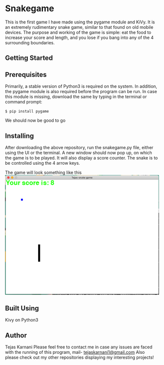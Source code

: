 # Snakegame
This is the first game I have made using the pygame module and KiVy. It is an extremely rudimentary snake game, similar to that found on old mobile devices. The purpose and working of the game is simple: eat the food to increase your score and length, and you lose if you bang into any of the 4 surrounding boundaries.

## Getting Started

## Prerequisites

Primarily, a stable version of Python3 is required on the system. In addition, the pygame module is also required before the program can be run.
In case this module is missing, download the same by typing in the terminal or command prompt:
```
$ pip install pygame
```
We should now be good to go

## Installing

After downloading the above repository, run the snakegame.py file, either using the UI or the terminal.
A new window should now pop up, on which the game is to be played.
It will also display a score counter.
The snake is to be controlled using the 4 arrow keys.

The game will look something like this
![](game_screenshot.png)

## Built Using
Kivy on Python3

## Author

Tejas Karnani
Please feel free to contact me in case any issues are faced with the running of this program, mail- tejaskarnani1@gmail.com
Also please check out my other repositories displaying my interesting projects!

